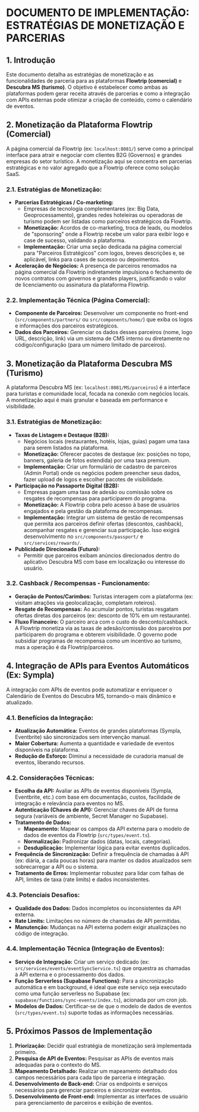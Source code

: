 # DOCUMENTO DE IMPLEMENTAÇÃO: ESTRATÉGIAS DE MONETIZAÇÃO E PARCERIAS

## 1. Introdução

Este documento detalha as estratégias de monetização e as funcionalidades de parceria para as plataformas **Flowtrip (comercial)** e **Descubra MS (turismo)**. O objetivo é estabelecer como ambas as plataformas podem gerar receita através de parcerias e como a integração com APIs externas pode otimizar a criação de conteúdo, como o calendário de eventos.

## 2. Monetização da Plataforma Flowtrip (Comercial)

A página comercial da Flowtrip (ex: `localhost:8081/`) serve como a principal interface para atrair e negociar com clientes B2G (Governos) e grandes empresas do setor turístico. A monetização aqui se concentra em parcerias estratégicas e no valor agregado que a Flowtrip oferece como solução SaaS.

### 2.1. Estratégias de Monetização:

*   **Parcerias Estratégicas / Co-marketing:**
    *   Empresas de tecnologia complementares (ex: Big Data, Geoprocessamento), grandes redes hoteleiras ou operadoras de turismo podem ser listadas como parceiros estratégicos da Flowtrip.
    *   **Monetização:** Acordos de co-marketing, troca de leads, ou modelos de "sponsoring" onde a Flowtrip recebe um valor para exibir logo e case de sucesso, validando a plataforma.
    *   **Implementação:** Criar uma seção dedicada na página comercial para "Parceiros Estratégicos" com logos, breves descrições e, se aplicável, links para cases de sucesso ou depoimentos.
*   **Aceleração de Negócios:** A presença de parceiros renomados na página comercial da Flowtrip indiretamente impulsiona o fechamento de novos contratos com governos e grandes players, justificando o valor de licenciamento ou assinatura da plataforma Flowtrip.

### 2.2. Implementação Técnica (Página Comercial):

*   **Componente de Parceiros:** Desenvolver um componente no front-end (`src/components/partners/` ou `src/components/home/`) que exiba os logos e informações dos parceiros estratégicos.
*   **Dados dos Parceiros:** Gerenciar os dados desses parceiros (nome, logo URL, descrição, link) via um sistema de CMS interno ou diretamente no código/configuração (para um número limitado de parceiros).

## 3. Monetização da Plataforma Descubra MS (Turismo)

A plataforma Descubra MS (ex: `localhost:8081/MS/parceiros`) é a interface para turistas e comunidade local, focada na conexão com negócios locais. A monetização aqui é mais granular e baseada em performance e visibilidade.

### 3.1. Estratégias de Monetização:

*   **Taxas de Listagem e Destaque (B2B):**
    *   Negócios locais (restaurantes, hotéis, lojas, guias) pagam uma taxa para serem listados na plataforma.
    *   **Monetização:** Oferecer pacotes de destaque (ex: posições no topo, banners, galeria de fotos estendida) por uma taxa premium.
    *   **Implementação:** Criar um formulário de cadastro de parceiros (Admin Portal) onde os negócios podem preencher seus dados, fazer upload de logos e escolher pacotes de visibilidade.
*   **Participação no Passaporte Digital (B2B):**
    *   Empresas pagam uma taxa de adesão ou comissão sobre os resgates de recompensas para participarem do programa.
    *   **Monetização:** A Flowtrip cobra pelo acesso à base de usuários engajados e pela gestão da plataforma de recompensas.
    *   **Implementação:** Integrar um sistema de gestão de recompensas que permita aos parceiros definir ofertas (descontos, cashback), acompanhar resgates e gerenciar sua participação. Isso exigirá desenvolvimento no `src/components/passport/` e `src/services/rewards/`.
*   **Publicidade Direcionada (Futuro):**
    *   Permitir que parceiros exibam anúncios direcionados dentro do aplicativo Descubra MS com base em localização ou interesse do usuário.

### 3.2. Cashback / Recompensas - Funcionamento:

*   **Geração de Pontos/Carimbos:** Turistas interagem com a plataforma (ex: visitam atrações via geolocalização, completam roteiros).
*   **Resgate de Recompensas:** Ao acumular pontos, turistas resgatam ofertas diretas dos parceiros (ex: desconto de 10% em um restaurante).
*   **Fluxo Financeiro:** O parceiro arca com o custo do desconto/cashback. A Flowtrip monetiza via as taxas de adesão/comissão dos parceiros por participarem do programa e obterem visibilidade. O governo pode subsidiar programas de recompensa como um incentivo ao turismo, mas a operação é da Flowtrip/parceiros.

## 4. Integração de APIs para Eventos Automáticos (Ex: Sympla)

A integração com APIs de eventos pode automatizar e enriquecer o Calendário de Eventos do Descubra MS, tornando-o mais dinâmico e atualizado.

### 4.1. Benefícios da Integração:

*   **Atualização Automática:** Eventos de grandes plataformas (Sympla, Eventbrite) são sincronizados sem intervenção manual.
*   **Maior Cobertura:** Aumenta a quantidade e variedade de eventos disponíveis na plataforma.
*   **Redução de Esforço:** Diminui a necessidade de curadoria manual de eventos, liberando recursos.

### 4.2. Considerações Técnicas:

*   **Escolha da API:** Avaliar as APIs de eventos disponíveis (Sympla, Eventbrite, etc.) com base em documentação, custos, facilidade de integração e relevância para eventos no MS.
*   **Autenticação (Chaves de API):** Gerenciar chaves de API de forma segura (variáveis de ambiente, Secret Manager no Supabase).
*   **Tratamento de Dados:**
    *   **Mapeamento:** Mapear os campos da API externa para o modelo de dados de eventos da Flowtrip (`src/types/event.ts`).
    *   **Normalização:** Padronizar dados (datas, locais, categorias).
    *   **Desduplicação:** Implementar lógica para evitar eventos duplicados.
*   **Frequência de Sincronização:** Definir a frequência de chamadas à API (ex: diária, a cada poucas horas) para manter os dados atualizados sem sobrecarregar a API ou o sistema.
*   **Tratamento de Erros:** Implementar robustez para lidar com falhas de API, limites de taxa (rate limits) e dados inconsistentes.

### 4.3. Potenciais Desafios:

*   **Qualidade dos Dados:** Dados incompletos ou inconsistentes da API externa.
*   **Rate Limits:** Limitações no número de chamadas de API permitidas.
*   **Manutenção:** Mudanças na API externa podem exigir atualizações no código de integração.

### 4.4. Implementação Técnica (Integração de Eventos):

*   **Serviço de Integração:** Criar um serviço dedicado (ex: `src/services/events/eventSyncService.ts`) que orquestra as chamadas à API externa e o processamento dos dados.
*   **Função Serverless (Supabase Functions):** Para a sincronização automática e em background, é ideal que este serviço seja executado como uma função serverless no Supabase (ex: `supabase/functions/sync-events/index.ts`), acionada por um cron job.
*   **Modelos de Dados:** Certificar-se de que o modelo de dados de eventos (`src/types/event.ts`) suporte todas as informações necessárias.

## 5. Próximos Passos de Implementação

1.  **Priorização:** Decidir qual estratégia de monetização será implementada primeiro.
2.  **Pesquisa de API de Eventos:** Pesquisar as APIs de eventos mais adequadas para o contexto do MS.
3.  **Mapeamento Detalhado:** Realizar um mapeamento detalhado dos campos necessários para cada tipo de parceria e integração.
4.  **Desenvolvimento de Back-end:** Criar os endpoints e serviços necessários para gerenciar parceiros e sincronizar eventos.
5.  **Desenvolvimento de Front-end:** Implementar as interfaces de usuário para gerenciamento de parceiros e exibição de eventos. 